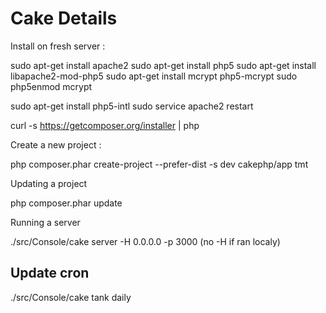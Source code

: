 # Cake Details

Install on fresh server :

  sudo apt-get install apache2
  sudo apt-get install php5
  sudo apt-get install libapache2-mod-php5
  sudo apt-get install mcrypt php5-mcrypt
  sudo php5enmod mcrypt

  sudo apt-get install php5-intl
  sudo service apache2 restart

  curl -s https://getcomposer.org/installer | php

Create a new project :

  php composer.phar  create-project  --prefer-dist -s dev  cakephp/app tmt

Updating a project

  php composer.phar update

Running a server

  ./src/Console/cake server -H 0.0.0.0 -p 3000
  (no -H if ran localy)

## Update cron

./src/Console/cake tank daily
